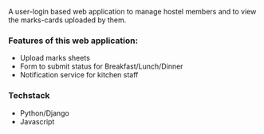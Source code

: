 A user-login based web application to manage hostel members and to view the marks-cards uploaded by them.

### Features of this web application:
- Upload marks sheets 
- Form to submit status for Breakfast/Lunch/Dinner
- Notification service for kitchen staff

### Techstack
- Python/Django
- Javascript
